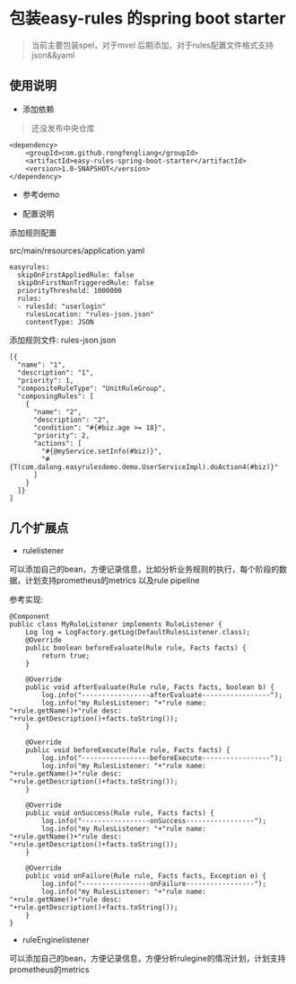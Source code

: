#  包装easy-rules 的spring boot starter

> 当前主要包装spel，对于mvel 后期添加，对于rules配置文件格式支持json&&yaml

## 使用说明

*  添加依赖

> 还没发布中央仓库

```code
<dependency>
    <groupId>com.github.rongfengliang</groupId>
    <artifactId>easy-rules-spring-boot-starter</artifactId>
    <version>1.0-SNAPSHOT</version>
</dependency>
```

* 参考demo


* 配置说明

添加规则配置

src/main/resources/application.yaml

```code
easyrules:
  skipOnFirstAppliedRule: false
  skipOnFirstNonTriggeredRule: false
  priorityThreshold: 1000000
  rules:
  - rulesId: "userlogin"
    rulesLocation: "rules-json.json"
    contentType: JSON

```


添加规则文件: rules-json.json

```code
[{
  "name": "1",
  "description": "1",
  "priority": 1,
  "compositeRuleType": "UnitRuleGroup",
  "composingRules": [
    {
      "name": "2",
      "description": "2",
      "condition": "#{#biz.age >= 18}",
      "priority": 2,
      "actions": [
        "#{@myService.setInfo(#biz)}",
        "#{T(com.dalong.easyrulesdemo.demo.UserServiceImpl).doAction4(#biz)}"
      ]
    }
  ]}
]
```

## 几个扩展点

* rulelistener

可以添加自己的bean，方便记录信息，比如分析业务规则的执行，每个阶段的数据，计划支持prometheus的metrics
以及rule pipeline

参考实现:
```code
@Component
public class MyRuleListener implements RuleListener {
    Log log = LogFactory.getLog(DefaultRulesListener.class);
    @Override
    public boolean beforeEvaluate(Rule rule, Facts facts) {
        return true;
    }

    @Override
    public void afterEvaluate(Rule rule, Facts facts, boolean b) {
        log.info("-----------------afterEvaluate-----------------");
        log.info("my RulesListener: "+"rule name: "+rule.getName()+"rule desc: "+rule.getDescription()+facts.toString());
    }

    @Override
    public void beforeExecute(Rule rule, Facts facts) {
        log.info("-----------------beforeExecute-----------------");
        log.info("my RulesListener: "+"rule name: "+rule.getName()+"rule desc: "+rule.getDescription()+facts.toString());
    }

    @Override
    public void onSuccess(Rule rule, Facts facts) {
        log.info("-----------------onSuccess-----------------");
        log.info("my RulesListener: "+"rule name: "+rule.getName()+"rule desc: "+rule.getDescription()+facts.toString());
    }

    @Override
    public void onFailure(Rule rule, Facts facts, Exception e) {
        log.info("-----------------onFailure-----------------");
        log.info("my RulesListener: "+"rule name: "+rule.getName()+"rule desc: "+rule.getDescription()+facts.toString());
    }
}

```
* ruleEnginelistener

可以添加自己的bean，方便记录信息，方便分析rulegine的情况计划，计划支持prometheus的metrics


